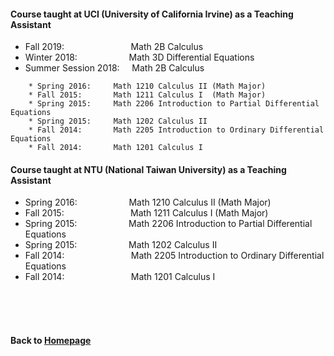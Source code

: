 #### Course taught at UCI (University of California Irvine) as a Teaching Assistant  

* Fall 2019: &nbsp;  &nbsp; &nbsp; &nbsp; &nbsp; &nbsp; &nbsp; &nbsp; &nbsp; &nbsp; &nbsp; &nbsp; &nbsp;  Math 2B Calculus    
* Winter 2018:     &nbsp;  &nbsp; &nbsp; &nbsp; &nbsp;  &nbsp; &nbsp; &nbsp; &nbsp; &nbsp;  Math 3D Differential Equations    
* Summer Session 2018:  &nbsp; &nbsp;  Math 2B Calculus  

```
	* Spring 2016:     Math 1210 Calculus II (Math Major) 
	* Fall 2015:       Math 1211 Calculus I  (Math Major)
	* Spring 2015:     Math 2206 Introduction to Partial Differential Equations
	* Spring 2015:     Math 1202 Calculus II
	* Fall 2014:       Math 2205 Introduction to Ordinary Differential Equations
	* Fall 2014:       Math 1201 Calculus I
```

#### Course taught at NTU (National Taiwan University) as a Teaching Assistant  

* Spring 2016: &nbsp; &nbsp; &nbsp; &nbsp; &nbsp; &nbsp; &nbsp; &nbsp; &nbsp; &nbsp;           Math 1210 Calculus II (Math Major) 
* Fall 2015: &nbsp;  &nbsp; &nbsp; &nbsp; &nbsp; &nbsp; &nbsp; &nbsp; &nbsp; &nbsp; &nbsp; &nbsp; &nbsp;             Math 1211 Calculus I  (Math Major)
* Spring 2015: &nbsp; &nbsp; &nbsp; &nbsp; &nbsp; &nbsp; &nbsp; &nbsp; &nbsp; &nbsp;           Math 2206 Introduction to Partial Differential Equations
* Spring 2015: &nbsp; &nbsp; &nbsp; &nbsp; &nbsp; &nbsp; &nbsp; &nbsp; &nbsp; &nbsp;           Math 1202 Calculus II
* Fall 2014: &nbsp;  &nbsp; &nbsp; &nbsp; &nbsp; &nbsp; &nbsp; &nbsp; &nbsp; &nbsp; &nbsp; &nbsp; &nbsp;             Math 2205 Introduction to Ordinary Differential Equations
* Fall 2014: &nbsp;  &nbsp; &nbsp; &nbsp; &nbsp; &nbsp; &nbsp; &nbsp; &nbsp; &nbsp; &nbsp; &nbsp; &nbsp;             Math 1201 Calculus I



                        
<br />    
<br />
<br />
      
#### Back to [Homepage](https://chaominl.github.io)
